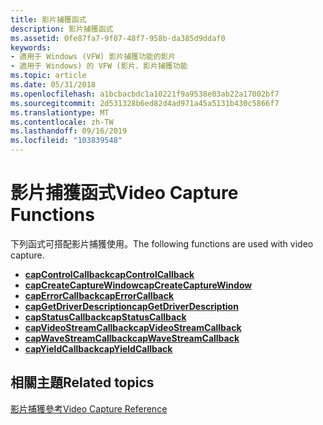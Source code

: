 ```yaml
---
title: 影片捕獲函式
description: 影片捕獲函式
ms.assetid: 0fe87fa7-9f07-48f7-958b-da385d9ddaf0
keywords:
- 適用于 Windows (VFW) 影片捕獲功能的影片
- 適用于 Windows) 的 VFW (影片、影片捕獲功能
ms.topic: article
ms.date: 05/31/2018
ms.openlocfilehash: a1bcbacbdc1a10221f9a9538e03ab22a17002bf7
ms.sourcegitcommit: 2d531328b6ed82d4ad971a45a5131b430c5866f7
ms.translationtype: MT
ms.contentlocale: zh-TW
ms.lasthandoff: 09/16/2019
ms.locfileid: "103839548"
---
```

# <a name="video-capture-functions"></a><span data-ttu-id="ecf11-105">影片捕獲函式</span><span class="sxs-lookup"><span data-stu-id="ecf11-105">Video Capture Functions</span></span>

<span data-ttu-id="ecf11-106">下列函式可搭配影片捕獲使用。</span><span class="sxs-lookup"><span data-stu-id="ecf11-106">The following functions are used with video capture.</span></span>

-   [<span data-ttu-id="ecf11-107">**capControlCallback**</span><span class="sxs-lookup"><span data-stu-id="ecf11-107">**capControlCallback**</span></span>](/windows/desktop/api/Vfw/nc-vfw-capcontrolcallback)
-   [<span data-ttu-id="ecf11-108">**capCreateCaptureWindow**</span><span class="sxs-lookup"><span data-stu-id="ecf11-108">**capCreateCaptureWindow**</span></span>](/windows/desktop/api/Vfw/nf-vfw-capcreatecapturewindowa)
-   [<span data-ttu-id="ecf11-109">**capErrorCallback**</span><span class="sxs-lookup"><span data-stu-id="ecf11-109">**capErrorCallback**</span></span>](/windows/desktop/api/Vfw/nc-vfw-caperrorcallbacka)
-   [<span data-ttu-id="ecf11-110">**capGetDriverDescription**</span><span class="sxs-lookup"><span data-stu-id="ecf11-110">**capGetDriverDescription**</span></span>](/windows/desktop/api/Vfw/nf-vfw-capgetdriverdescriptiona)
-   [<span data-ttu-id="ecf11-111">**capStatusCallback**</span><span class="sxs-lookup"><span data-stu-id="ecf11-111">**capStatusCallback**</span></span>](/windows/desktop/api/Vfw/nc-vfw-capstatuscallbacka)
-   [<span data-ttu-id="ecf11-112">**capVideoStreamCallback**</span><span class="sxs-lookup"><span data-stu-id="ecf11-112">**capVideoStreamCallback**</span></span>](/windows/desktop/api/Vfw/nc-vfw-capvideocallback)
-   [<span data-ttu-id="ecf11-113">**capWaveStreamCallback**</span><span class="sxs-lookup"><span data-stu-id="ecf11-113">**capWaveStreamCallback**</span></span>](/windows/desktop/api/Vfw/nc-vfw-capwavecallback)
-   [<span data-ttu-id="ecf11-114">**capYieldCallback**</span><span class="sxs-lookup"><span data-stu-id="ecf11-114">**capYieldCallback**</span></span>](/windows/desktop/api/Vfw/nc-vfw-capyieldcallback)

## <a name="related-topics"></a><span data-ttu-id="ecf11-115">相關主題</span><span class="sxs-lookup"><span data-stu-id="ecf11-115">Related topics</span></span>

<dl> <dt>

[<span data-ttu-id="ecf11-116">影片捕獲參考</span><span class="sxs-lookup"><span data-stu-id="ecf11-116">Video Capture Reference</span></span>](video-capture-reference.md)
</dt> </dl>

 

 




